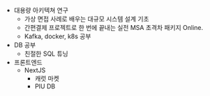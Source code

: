 -  대용량 아키텍쳐 연구
	- 가상 면접 사례로 배우는 대규모 시스템 설계 기초
	- 간편결제 프로젝트로 한 번에 끝내는 실전 MSA 초격차 패키지 Online.
	- Kafka, docker, k8s 공부
- DB 공부
	- 친절한 SQL 튜닝
- 프론트엔드
	- NextJS
		- 캐럿 마켓
		- PIU DB